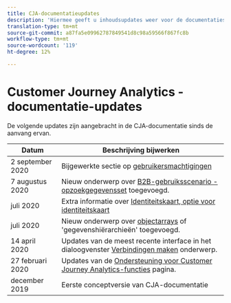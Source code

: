 ```yaml
---
title: CJA-documentatieupdates
description: 'Hiermee geeft u inhoudsupdates weer voor de documentatieset Customer Journey Analytics die sinds december 2019 is ingesteld. '
translation-type: tm+mt
source-git-commit: a87fa5e09962787849541d8c98a59566f867fc8b
workflow-type: tm+mt
source-wordcount: '119'
ht-degree: 12%

---
```



# Customer Journey Analytics - documentatie-updates

De volgende updates zijn aangebracht in de CJA-documentatie sinds de aanvang ervan.

| Datum | Beschrijving bijwerken |
| --- | --- |
| 2 september 2020 | Bijgewerkte sectie op [gebruikersmachtigingen](https://docs.adobe.com/content/help/en/analytics-platform/using/cja-overview/cja-overview.html#user-access-permissions) |
| 7 augustus 2020 | Nieuw onderwerp over [B2B-gebruiksscenario - opzoekgegevensset](/help/use-cases/b2b.md) toegevoegd. |
| juli 2020 | Extra informatie over [Identiteitskaart, optie voor identiteitskaart](https://docs.adobe.com/content/help/nl-NL/analytics-platform/using/cja-connections/create-connection.html#use-identity-map-as-a-person-id) |
| juli 2020 | Nieuw onderwerp over [objectarrays](/help/use-cases/object-arrays.md) of &#39;gegevenshiërarchieën&#39; toegevoegd. |
| 14 april 2020 | Updates van de meest recente interface in het dialoogvenster [Verbindingen maken](/help/connections/create-connection.md) onderwerp. |
| 27 februari 2020 | Updates van de [Ondersteuning voor Customer Journey Analytics-functies](/help/getting-started/cja-aa.md) pagina. |
| december 2019 | Eerste conceptversie van CJA-documentatie |
